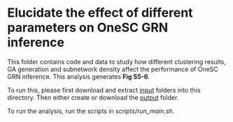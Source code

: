 # Elucidate the effect of different parameters on OneSC GRN inference 
This folder contains code and data to study how different clustering results, GA generation and subnetwork density affect the performance of OneSC GRN inference. This analysis generates **Fig S5-6**. 

To run this, please first download and extract [input](https://cnobjects.s3.amazonaws.com/OneSC/manuscript_github_data/parameters_tuning_GA_ensemble/input.tar.gz) folders into this directory. Then either create or download  the [output](https://cnobjects.s3.amazonaws.com/OneSC/manuscript_github_data/parameters_tuning_GA_ensemble/output.tar.gz) folder. 

To run the analysis, run the scripts in *scripts/run_main.sh*. 
